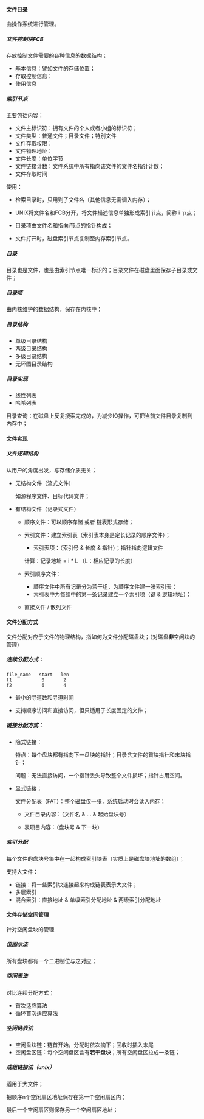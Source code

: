 

####  文件目录

由操作系统进行管理。

##### 文件控制块FCB

存放控制文件需要的各种信息的数据结构；

- 基本信息：譬如文件的存储位置；
- 存取控制信息：
- 使用信息



##### 索引节点

主要包括内容：

- 文件主标识符：拥有文件的个人或者小组的标识符；
- 文件类型：普通文件；目录文件；特别文件
- 文件存取权限：
- 文件物理地址：
- 文件长度：单位字节
- 文件链接计数：文件系统中所有指向该文件的文件名指针计数；
- 文件存取时间

使用：

- 检索目录时，只用到了文件名（其他信息无需调入内存）；

- UNIX将文件名和FCB分开，将文件描述信息单独形成索引节点，简称 i 节点；

- 目录项由文件名和指向i节点的指针构成；

- 文件打开时，磁盘索引节点复制至内存索引节点。



##### 目录

目录也是文件，也是由索引节点唯一标识的；目录文件在磁盘里面保存子目录或文件；



##### 目录项

由内核维护的数据结构，保存在内核中；



##### 目录结构

- 单级目录结构
- 两级目录结构
- 多级目录结构
- 无环图目录结构



##### 目录实现

- 线性列表
- 哈希列表 

目录查询：在磁盘上反复搜索完成的，为减少IO操作，可把当前文件目录复制到内存中；



#### 文件实现

##### 文件逻辑结构

从用户的角度出发，与存储介质无关；

- 无结构文件（流式文件）

    如源程序文件、目标代码文件；

- 有结构文件（记录式文件）

    - 顺序文件：可以顺序存储 或者 链表形式存储；
    
    - 索引文件：建立索引表（索引表本身是定长记录的顺序文件）；
    
        - 索引表项：（索引号 & 长度 & 指针）；指针指向逻辑文件
    
        计算：记录地址 = i * L （L：相应记录的长度）
    
    - 索引顺序文件：
        - 顺序文件中所有记录分为若干组，为顺序文件建一张索引表；
        - 索引表中为每组中的第一条记录建立一个索引项（键 & 逻辑地址）；
        
    - 直接文件 / 散列文件



#### 文件分配方式

文件分配对应于文件的物理结构，指如何为文件分配磁盘块；（对磁盘**非**空闲块的管理）

##### 连续分配方式：

```
file_name	start	len
f1			 0       2
f2 			 6		 4
```

- 最小的寻道数和寻道时间

- 支持顺序访问和直接访问，但只适用于长度固定的文件；



##### 链接分配方式：

- 隐式链接：

    特点：每个盘块都有指向下一盘块的指针；目录含文件的首块指针和末块指针；

    问题：无法直接访问，一个指针丢失导致整个文件损坏；指针占用空间。

- 显式链接；

    文件分配表（FAT）：整个磁盘仅一张，系统启动时会读入内存；
    
    - 文件目录内容：（文件名 & ... & 起始盘块号）
    
    - 表项目内容：（盘块号 & 下一块）



##### 索引分配

每个文件的盘块号集中在一起构成索引块表（实质上是磁盘块地址的数组）；

支持大文件：

- 链接：将一些索引块连接起来构成链表表示大文件；
- 多层索引
- 混合索引：直接地址 & 单级索引分配地址 & 两级索引分配地址



#### 文件存储空间管理

针对空闲盘块的管理

##### 位图示法

所有盘块都有一个二进制位与之对应；



##### 空闲表法

对比连续分配方式；

- 首次适应算法
- 循环首次适应算法



##### 空闲链表法

- 空闲盘块链：链首开始，分配时依次摘下；回收时插入末尾
- 空闲盘区链：每个空闲盘区含有**若干盘块**；所有空闲盘区拉成一条链；



##### 成组链接法（unix）

适用于大文件；

把顺序n个空闲扇区地址保存在第一个空闲扇区内；

最后一个空闲扇区则保存另一个空闲扇区地址；